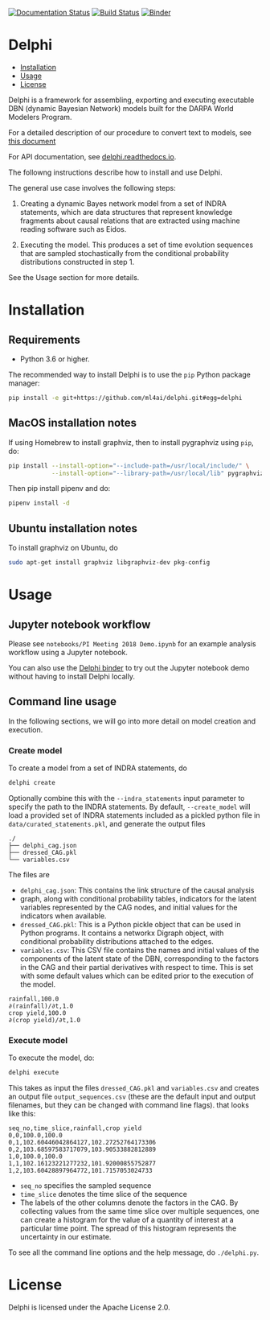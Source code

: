 [![Documentation Status](https://readthedocs.org/projects/delphi-framework/badge/?version=latest)](http://delphi-framework.readthedocs.io/en/latest/?badge=latest)
[![Build Status](https://travis-ci.org/ml4ai/delphi.svg?branch=master)](https://travis-ci.org/ml4ai/delphi)
[![Binder](https://mybinder.org/badge.svg)](https://mybinder.org/v2/gh/ml4ai/delphi/master)
# Delphi

- [Installation](#installation)
- [Usage](#usage)
- [License](#license)

Delphi is a framework for assembling, exporting and executing executable DBN
(dynamic Bayesian Network) models built for the DARPA World Modelers Program.

For a detailed description of our procedure to convert text to models, see 
[this document](http://vision.cs.arizona.edu/adarsh/export/Arizona_Text_to_Model_Procedure.pdf)

For API documentation, see [delphi.readthedocs.io](https://delphi.readthedocs.io).


The followng instructions describe how to install and use Delphi.

The general use case involves the following steps:

1. Creating a dynamic Bayes network model from a set of INDRA statements, which
   are data structures that represent knowledge fragments about causal relations
   that are extracted using machine reading software such as Eidos.

2. Executing the model. This produces a set of time evolution
   sequences that are sampled stochastically from the conditional probability
   distributions constructed in step 1.

See the Usage section for more details.

# Installation

## Requirements

- Python 3.6 or higher.

The recommended way to install Delphi is to use the `pip` Python package
manager:

```bash
pip install -e git+https://github.com/ml4ai/delphi.git#egg=delphi
```

## MacOS installation notes

If using Homebrew to install graphviz, then to install pygraphviz using `pip`,
do:

```bash
pip install --install-option="--include-path=/usr/local/include/" \
            --install-option="--library-path=/usr/local/lib" pygraphviz
```

Then pip install pipenv and do:

```bash
pipenv install -d
```

## Ubuntu installation notes
To install graphviz on Ubuntu, do 

```bash 
sudo apt-get install graphviz libgraphviz-dev pkg-config
```
# Usage

## Jupyter notebook workflow

Please see `notebooks/PI Meeting 2018 Demo.ipynb` for an example analysis
workflow using a Jupyter notebook.

You can also use the [Delphi binder](https://mybinder.org/v2/gh/ml4ai/delphi/master)
to try out the Jupyter notebook demo without having to install Delphi locally. 


## Command line usage


In the following sections, we will go into more detail on model creation and
execution.

### Create model

To create a model from a set of INDRA statements, do

```bash
delphi create
```

Optionally combine this with the `--indra_statements` input parameter to specify
the path to the INDRA statements. By default, `--create_model` will load a
provided set of INDRA statements included as a pickled python file in
`data/curated_statements.pkl`, and generate the output files 


```
./
├── delphi_cag.json
├── dressed_CAG.pkl
└── variables.csv
```

The files are
- `delphi_cag.json`: This contains the link structure of the causal analysis
- graph, along with conditional probability tables, indicators for the latent
    variables represented by the CAG nodes, and initial values for the
    indicators when available.
- `dressed_CAG.pkl`: This is a Python pickle object that can be used in Python
    programs. It contains a networkx Digraph object, with conditional
    probability distributions attached to the edges.
- `variables.csv`: This CSV file contains the names and initial values of the
    components of the latent state of the DBN, corresponding to the factors in
    the CAG and their partial derivatives with respect to time. This is set with
    some default values which can be edited prior to the execution of the model.


```csv
rainfall,100.0
∂(rainfall)/∂t,1.0
crop yield,100.0
∂(crop yield)/∂t,1.0
```

### Execute model

To execute the model, do:

```bash
delphi execute
```

This takes as input the files `dressed_CAG.pkl` and `variables.csv` and creates
an output file `output_sequences.csv` (these are the default input and output
filenames, but they can be changed with command line flags). that looks like
this: 


```csv
seq_no,time_slice,rainfall,crop yield
0,0,100.0,100.0
0,1,102.60446042864127,102.27252764173306
0,2,103.68597583717079,103.90533882812889
1,0,100.0,100.0
1,1,102.16123221277232,101.92000855752877
1,2,103.60428897964772,101.7157053024733
```

- `seq_no` specifies the sampled sequence
- `time_slice` denotes the time slice of the sequence
- The labels of the other columns denote the factors in the CAG. By collecting
    values from the same time slice over multiple sequences, one can create a
    histogram for the value of a quantity of interest at a particular time
    point. The spread of this histogram represents the uncertainty in our
    estimate.

To see all the command line options and the help message, do `./delphi.py`.

# License 

Delphi is licensed under the Apache License 2.0.
